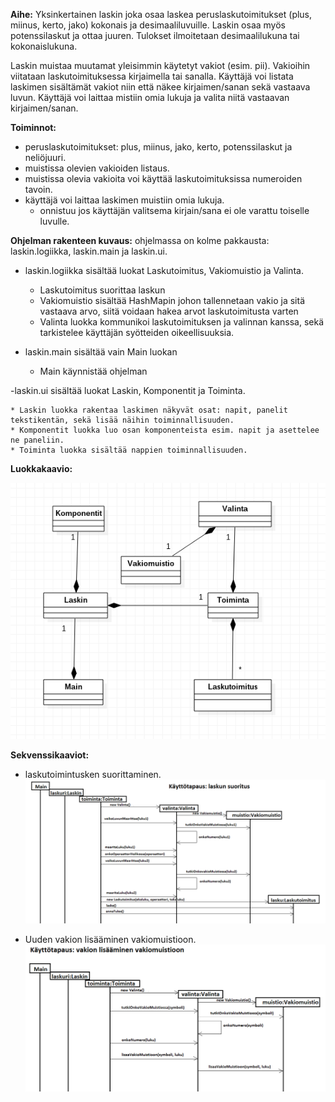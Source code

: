**Aihe:** Yksinkertainen laskin joka osaa laskea peruslaskutoimitukset (plus, miinus, kerto, jako) kokonais ja desimaaliluvuille. Laskin osaa myös potenssilaskut ja ottaa juuren. Tulokset ilmoitetaan desimaalilukuna tai kokonaislukuna.


Laskin muistaa muutamat yleisimmin käytetyt vakiot (esim. pii). Vakioihin viitataan laskutoimituksessa kirjaimella tai sanalla. Käyttäjä voi listata laskimen sisältämät vakiot niin että näkee kirjaimen/sanan sekä vastaava luvun. Käyttäjä voi laittaa mistiin omia lukuja ja valita niitä vastaavan kirjaimen/sanan. 

**Toiminnot:** 
- peruslaskutoimitukset: plus, miinus, jako, kerto, potenssilaskut ja neliöjuuri.
- muistissa olevien vakioiden listaus. 
- muistissa olevia vakioita voi käyttää laskutoimituksissa numeroiden tavoin.
- käyttäjä voi laittaa laskimen muistiin omia lukuja.
   * onnistuu jos käyttäjän valitsema kirjain/sana ei ole varattu toiselle luvulle.

**Ohjelman rakenteen kuvaus:** 
ohjelmassa on kolme pakkausta: laskin.logiikka, laskin.main ja laskin.ui.
  
  - laskin.logiikka sisältää luokat Laskutoimitus, Vakiomuistio ja Valinta.
    
    * Laskutoimitus suorittaa laskun
    * Vakiomuistio sisältää HashMapin johon tallennetaan vakio ja sitä vastaava arvo, siitä voidaan hakea arvot laskutoimitusta varten
    * Valinta luokka kommunikoi laskutoimituksen ja valinnan kanssa, sekä tarkistelee käyttäjän syötteiden oikeellisuuksia.   
  - laskin.main sisältää vain Main luokan
    
    * Main käynnistää ohjelman
  
  -laskin.ui sisältää luokat Laskin, Komponentit ja Toiminta.
    
    * Laskin luokka rakentaa laskimen näkyvät osat: napit, panelit tekstikentän, sekä lisää näihin toiminnallisuuden.
    * Komponentit luokka luo osan komponenteista esim. napit ja asettelee ne paneliin.
    * Toiminta luokka sisältää nappien toiminnallisuuden.


**Luokkakaavio:** 

![Alt text](https://github.com/anliski/laskin/blob/master/dokumentointi/luokkakaavio1.png)

**Sekvenssikaaviot:** 

- laskutoimintusken suorittaminen.
![Alt text](https://github.com/anliski/laskin/blob/master/dokumentointi/laskutoimitus.png)


- Uuden vakion lisääminen vakiomuistioon.
![Alt text](https://github.com/anliski/laskin/blob/master/dokumentointi/vakiomuistio.png)

